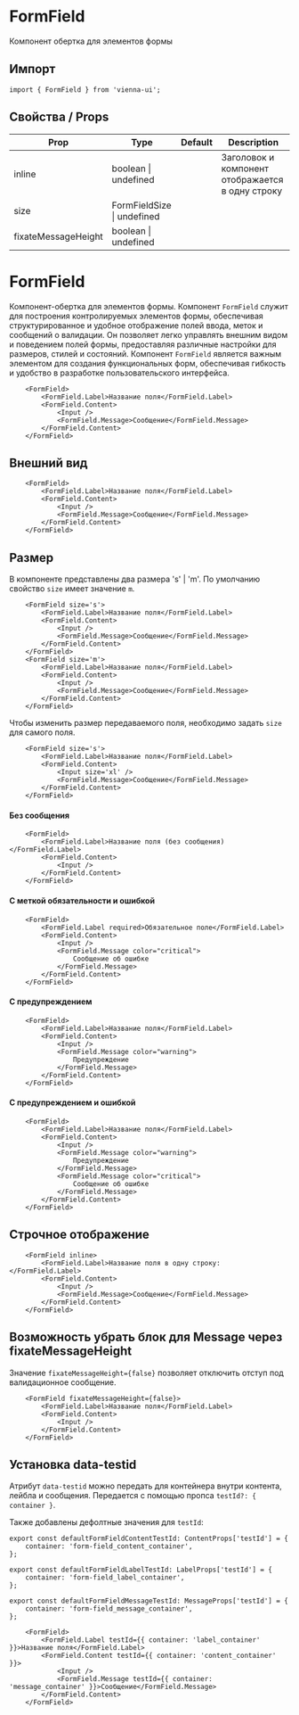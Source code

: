 # FormField

Компонент обертка для элементов формы

## Импорт

```
import { FormField } from 'vienna-ui';
```

## Свойства / Props

| Prop   | Type                 | Default | Description                                      |
| ------ | -------------------- | ------- | ------------------------------------------------ |
| inline | boolean \| undefined |    | Заголовок и компонент отображается в одну строку |
| size | FormFieldSize  \| undefined |
| fixateMessageHeight | boolean \| undefined |


# FormField

Компонент-обертка для элементов формы. Компонент `FormField` служит для построения контролируемых элементов формы, обеспечивая структурированное и удобное отображение полей ввода, меток и сообщений о валидации. Он позволяет легко управлять внешним видом и поведением полей формы, предоставляя различные настройки для размеров, стилей и состояний.
Компонент `FormField` является важным элементом для создания функциональных форм, обеспечивая гибкость и удобство в разработке пользовательского интерфейса.



```
    <FormField>
        <FormField.Label>Название поля</FormField.Label>
        <FormField.Content>
            <Input />
            <FormField.Message>Сообщение</FormField.Message>
        </FormField.Content>
    </FormField>
```

## Внешний вид

```
    <FormField>
        <FormField.Label>Название поля</FormField.Label>
        <FormField.Content>
            <Input />
            <FormField.Message>Сообщение</FormField.Message>
        </FormField.Content>
    </FormField>
```

## Размер

В компоненте представлены два размера 's' | 'm'. По умолчанию свойство `size` имеет значение `m`.

```
    <FormField size='s'>
        <FormField.Label>Название поля</FormField.Label>
        <FormField.Content>
            <Input />
            <FormField.Message>Сообщение</FormField.Message>
        </FormField.Content>
    </FormField>
    <FormField size='m'>
        <FormField.Label>Название поля</FormField.Label>
        <FormField.Content>
            <Input />
            <FormField.Message>Сообщение</FormField.Message>
        </FormField.Content>
    </FormField>
```

Чтобы изменить размер передаваемого поля, необходимо задать `size` для самого поля.

```
    <FormField size='s'>
        <FormField.Label>Название поля</FormField.Label>
        <FormField.Content>
            <Input size='xl' />
            <FormField.Message>Сообщение</FormField.Message>
        </FormField.Content>
    </FormField>
```

#### Без сообщения

```
    <FormField>
        <FormField.Label>Название поля (без сообщения)</FormField.Label>
        <FormField.Content>
            <Input />
        </FormField.Content>
    </FormField>
```

#### С меткой обязательности и ошибкой

```
    <FormField>
        <FormField.Label required>Обязательное поле</FormField.Label>
        <FormField.Content>
            <Input />
            <FormField.Message color="critical">
                Сообщение об ошибке
            </FormField.Message>
        </FormField.Content>
    </FormField>
```

#### С предупреждением

```
    <FormField>
        <FormField.Label>Название поля</FormField.Label>
        <FormField.Content>
            <Input />
            <FormField.Message color="warning">
                Предупреждение
            </FormField.Message>
        </FormField.Content>
    </FormField>
```

#### С предупреждением и ошибкой

```
    <FormField>
        <FormField.Label>Название поля</FormField.Label>
        <FormField.Content>
            <Input />
            <FormField.Message color="warning">
                Предупреждение
            </FormField.Message>
            <FormField.Message color="critical">
                Сообщение об ошибке
            </FormField.Message>
        </FormField.Content>
    </FormField>
```

## Строчное отображение

```
    <FormField inline>
        <FormField.Label>Название поля в одну строку:</FormField.Label>
        <FormField.Content>
            <Input />
            <FormField.Message>Сообщение</FormField.Message>
        </FormField.Content>
    </FormField>
```

## Возможность убрать блок для Message через fixateMessageHeight

Значение `fixateMessageHeight={false}` позволяет отключить отступ под валидационное сообщение.

```
    <FormField fixateMessageHeight={false}>
        <FormField.Label>Название поля</FormField.Label>
        <FormField.Content>
            <Input />
        </FormField.Content>
    </FormField>
```

## Установка data-testid

Атрибут `data-testid` можно передать для контейнера внутри контента, лейбла и сообщения. Передается с помощью пропса `testId?: { container }`.

Также добавлены дефолтные значения для `testId`:

```
export const defaultFormFieldContentTestId: ContentProps['testId'] = {
    container: 'form-field_content_container',
};
```
```
export const defaultFormFieldLabelTestId: LabelProps['testId'] = {
    container: 'form-field_label_container',
};
```
```
export const defaultFormFieldMessageTestId: MessageProps['testId'] = {
    container: 'form-field_message_container',
};
```

```
    <FormField>
        <FormField.Label testId={{ container: 'label_container' }}>Название поля</FormField.Label>
        <FormField.Content testId={{ container: 'content_container' }}>
            <Input />
            <FormField.Message testId={{ container: 'message_container' }}>Сообщение</FormField.Message>
        </FormField.Content>
    </FormField>
```
